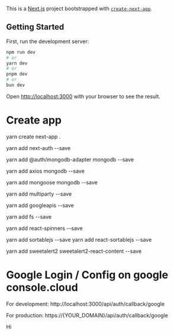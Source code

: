 This is a [Next.js](https://nextjs.org) project bootstrapped with [`create-next-app`](https://github.com/vercel/next.js/tree/canary/packages/create-next-app).

## Getting Started

First, run the development server:

```bash
npm run dev
# or
yarn dev
# or
pnpm dev
# or
bun dev
```

Open [http://localhost:3000](http://localhost:3000) with your browser to see the result.

# Create app

<!-- . Mean to current folder -->

yarn create next-app .

<!-- auth -->

yarn add next-auth --save

<!-- mongodb -->

yarn add @auth/mongodb-adapter mongodb --save

<!-- axios -->

yarn add axios mongodb --save

<!-- mongoose -->

yarn add mongoose mongodb --save

<!-- multiparty -->
<!-- Parse http requests with content-type multipart/form-data, also known as file uploads. -->

yarn add multiparty --save

<!-- google storage -->

yarn add googleapis --save

<!-- fs -->
<!-- support stream file -->

yarn add fs --save

<!-- spinner -->

yarn add react-spinners --save

<!-- sortable -->

yarn add sortablejs --save
yarn add react-sortablejs --save

<!-- alert popup -->

yarn add sweetalert2 sweetalert2-react-content --save

# Google Login / Config on google console.cloud

For development:
http://localhost:3000/api/auth/callback/google

For production:
https://{YOUR_DOMAIN}/api/auth/callback/google

Hi
